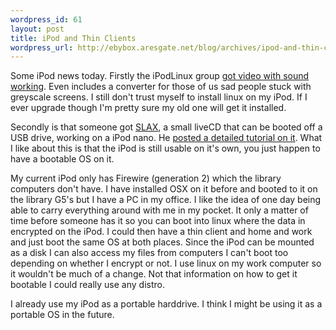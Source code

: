```yaml
--- 
wordpress_id: 61
layout: post
title: iPod and Thin Clients
wordpress_url: http://ebybox.aresgate.net/blog/archives/ipod-and-thin-clients/
---
```

Some iPod news today. Firstly the iPodLinux group <a href="http://ipodlinux.org/Video_Player">got video with sound working</a>. Even includes a converter for those of us sad people stuck with greyscale screens. I still don't trust myself to install linux on my iPod. If I ever upgrade though I'm pretty sure my old one will get it installed.

Secondly is that someone got <a href="http://slax.linux-live.org/">SLAX</a>, a small liveCD that can be booted off a USB drive, working on a iPod nano. He <a href="http://slax.linux-live.org/forum/viewtopic.php?p=36718">posted a detailed tutorial on it</a>. What I like about this is that the iPod is still usable on it's own, you just happen to have a bootable OS on it.

My current iPod only has Firewire (generation 2) which the library computers don't have. I have installed OSX on it before and booted to it on the library G5's but I have a PC in my office. I like the idea of one day being able to carry everything around with me in my pocket. It only a matter of time before someone has it so you can boot into linux where the data in encrypted on the iPod. I could then have a thin client and home and work and just boot the same OS at both places. Since the iPod can be mounted as a disk I can also access my files from computers I can't boot too depending on whether I encrypt or not. I use linux on my work computer so it wouldn't be much of a change. Not that information on how to get it bootable I could really use any distro.

I already use my iPod as a portable harddrive. I think I might be using it as a portable OS in the future.
